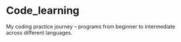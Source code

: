 # Code_learning
My coding practice journey – programs from beginner to intermediate across different languages.
